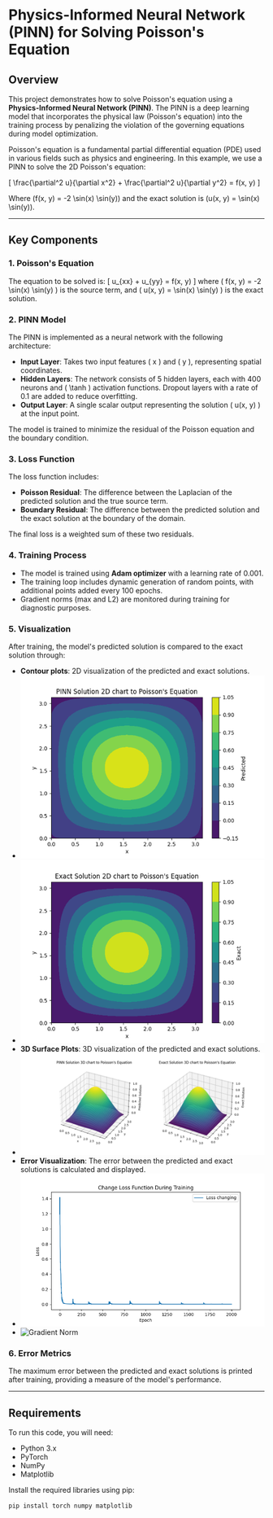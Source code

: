 # Physics-Informed Neural Network (PINN) for Solving Poisson's Equation

## Overview
This project demonstrates how to solve Poisson's equation using a **Physics-Informed Neural Network (PINN)**. The PINN is a deep learning model that incorporates the physical law (Poisson's equation) into the training process by penalizing the violation of the governing equations during model optimization.

Poisson's equation is a fundamental partial differential equation (PDE) used in various fields such as physics and engineering. In this example, we use a PINN to solve the 2D Poisson's equation:

\[
\frac{\partial^2 u}{\partial x^2} + \frac{\partial^2 u}{\partial y^2} = f(x, y)
\]

Where \(f(x, y) = -2 \sin(x) \sin(y)\) and the exact solution is \(u(x, y) = \sin(x) \sin(y)\).

---

## Key Components

### 1. Poisson's Equation
The equation to be solved is:
\[
u_{xx} + u_{yy} = f(x, y)
\]
where \( f(x, y) = -2 \sin(x) \sin(y) \) is the source term, and \( u(x, y) = \sin(x) \sin(y) \) is the exact solution.

### 2. PINN Model
The PINN is implemented as a neural network with the following architecture:
- **Input Layer**: Takes two input features \( x \) and \( y \), representing spatial coordinates.
- **Hidden Layers**: The network consists of 5 hidden layers, each with 400 neurons and \( \tanh \) activation functions. Dropout layers with a rate of 0.1 are added to reduce overfitting.
- **Output Layer**: A single scalar output representing the solution \( u(x, y) \) at the input point.

The model is trained to minimize the residual of the Poisson equation and the boundary condition.

### 3. Loss Function
The loss function includes:
- **Poisson Residual**: The difference between the Laplacian of the predicted solution and the true source term.
- **Boundary Residual**: The difference between the predicted solution and the exact solution at the boundary of the domain.

The final loss is a weighted sum of these two residuals.

### 4. Training Process
- The model is trained using **Adam optimizer** with a learning rate of 0.001.
- The training loop includes dynamic generation of random points, with additional points added every 100 epochs.
- Gradient norms (max and L2) are monitored during training for diagnostic purposes.

### 5. Visualization
After training, the model's predicted solution is compared to the exact solution through:
- **Contour plots**: 2D visualization of the predicted and exact solutions.
- ![Predicted Solution](Figure_1.png)
- ![Exact Solution](Figure_2.png)
- **3D Surface Plots**: 3D visualization of the predicted and exact solutions.
- ![Predicted & Exact Solution](Figure_3.png)
- **Error Visualization**: The error between the predicted and exact solutions is calculated and displayed.
- ![Loss](Figure_5.png)
- ![Gradient Norm](Figure_6.png)

### 6. Error Metrics
The maximum error between the predicted and exact solutions is printed after training, providing a measure of the model's performance.

---



## Requirements

To run this code, you will need:
- Python 3.x
- PyTorch
- NumPy
- Matplotlib

Install the required libraries using pip:
```bash
pip install torch numpy matplotlib
